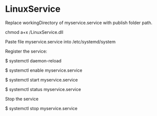 # LinuxService

Replace workingDirectory of myservice.service with publish folder path.

chmod a+x <the folder path>/LinuxService.dll

Paste file myservice.service into /etc/systemd/system  
  
Register the service:

$ systemctl daemon-reload

$ systemctl enable myservice.service

$ systemctl start myservice.service

$ systemctl status myservice.service

Stop the service

$ systemctl stop myservice.service
